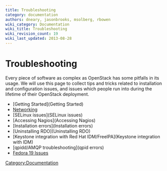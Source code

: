 ```yaml
---
title: Troubleshooting
category: documentation
authors: dneary, jasonbrooks, msolberg, rbowen
wiki_category: Documentation
wiki_title: Troubleshooting
wiki_revision_count: 19
wiki_last_updated: 2013-08-28
---
```


# Troubleshooting

Every piece of software as complex as OpenStack has some pitfalls in its usage. We will use this page to collect tips and tricks related to installation and configuration issues, and issues which people run into during the lifetime of their OpenStack deployment.

*   [Getting Started](Getting Started)
*   [Networking](Networking)
*   [SELinux issues](SELinux issues)
*   [Accessing Nagios](Accessing Nagios)
*   [Installation errors](Installation errors)
*   [Uninstalling RDO](Uninstalling RDO)
*   [Keystone integration with Red Hat IDM/FreeIPA](Keystone integration with IDM)
*   [qpidd/AMQP troubleshooting](qpid errors)
*   [Fedora 19 Issues](http://openstack.redhat.com/forum/discussion/124/fedora-19-issues)

<Category:Documentation>
